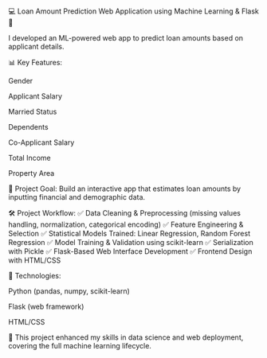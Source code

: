 💻 Loan Amount Prediction Web Application using Machine Learning & Flask 🧠

I developed an ML-powered web app to predict loan amounts based on applicant details.

📊 Key Features:

Gender

Applicant Salary

Married Status

Dependents

Co-Applicant Salary

Total Income

Property Area

🎯 Project Goal:
Build an interactive app that estimates loan amounts by inputting financial and demographic data.

🛠️ Project Workflow:
✅ Data Cleaning & Preprocessing (missing values handling, normalization, categorical encoding)
✅ Feature Engineering & Selection
✅ Statistical Models Trained: Linear Regression, Random Forest Regression
✅ Model Training & Validation using scikit-learn
✅ Serialization with Pickle
✅ Flask-Based Web Interface Development
✅ Frontend Design with HTML/CSS

🧰 Technologies:

Python (pandas, numpy, scikit-learn)

Flask (web framework)

HTML/CSS

📌 This project enhanced my skills in data science and web deployment, covering the full machine learning lifecycle.
